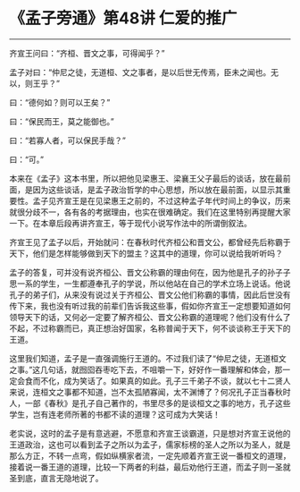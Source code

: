 # 《孟子旁通》第48讲 仁爱的推广

------
齐宣王问曰：“齐桓、晋文之事，可得闻乎？”

孟子对曰：“仲尼之徒，无道桓、文之事者，是以后世无传焉，臣未之闻也。无以，则王乎？”

曰：“德何如？则可以王矣？”

曰：“保民而王，莫之能御也。”

曰：“若寡人者，可以保民手哉？”

曰：“可。”

本来在《孟子》这本书里，所以把他见梁惠王、梁襄王父子最后的谈话，放在最前面，是因为这些谈话，是孟子政治哲学的中心思想，所以放在最前面，以显示其重要性。孟子见齐宣王是在见梁惠王之前的，不过这种孟子年代时间上的争议，历来就很分歧不一，各有各的考据理由，也实在很难确定。我们在这里特别再提醒大家一下。在本章后段再讲齐宣王，等于现代小说写作法中的所谓倒叙法。

齐宣王见了孟子以后，开始就问：在春秋时代齐桓公和晋文公，都曾经先后称霸于天下，他们是怎样能够做到天下的盟主？这其中的道理，你可以说给我听听吗？

孟子的答复，可并没有说齐桓公、晋文公称霸的理由何在，因为他是孔子的孙子子思一系的学生，一生都遵奉孔子的学说，所以他站在自己的学术立场上说话。他说孔子的弟子们，从来没有说过关于齐桓公、晋文公他们称霸的事情，因此后世没有传下来，我也没有听过我的前辈们告诉我这些事，假如你齐宣王一定想要知道如何领导天下的话，又何必一定要了解齐桓公、晋文公称霸的道理呢？他们没有什么了不起，不过称霸而已，真正想治好国家，名称普闻于天下，何不谈谈称王于天下的王道。

这里我们知道，孟子是一直强调施行王道的。不过我们读了“仲尼之徒，无道桓文之事。”这几句话，就囫囵吞枣吃下去，不咀嚼一下，好好作一番理解和体会，那一定会食而不化，成为笑话了。如果真的如此。孔子三千弟子不谈，就以七十二贤人来说，连桓文之事都不知道，岂不太孤陋寡闻，太不渊博了？何况孔子正当春秋时人，一部《春秋》是孔子自己著作的，书里尽多的是谈桓文之事的地方，孔子这些学生，岂有连老师所著的书都不读的道理？这可成为大笑话！

老实说，这时的孟子是有意逃避，不愿意和齐宣王谈霸道，只是想对齐宣王说他的王道政治，这也可以看到孟子之所以为孟子，儒家标榜的圣人之所以为圣人，就是那么方正，不转一点弯，假如纵横家者流，一定先顺着齐宣王说一番桓文的道理，接着说一番王道的道理，比较一下两者的利益，最后劝他行王道，而孟子则一圣就圣到底，直言无隐地说了。

